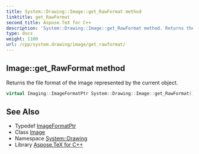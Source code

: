 ```yaml
---
title: System::Drawing::Image::get_RawFormat method
linktitle: get_RawFormat
second_title: Aspose.TeX for C++
description: 'System::Drawing::Image::get_RawFormat method. Returns the file format of the image represented by the current object in C++.'
type: docs
weight: 1100
url: /cpp/system.drawing/image/get_rawformat/
---
```

## Image::get_RawFormat method


Returns the file format of the image represented by the current object.

```cpp
virtual Imaging::ImageFormatPtr System::Drawing::Image::get_RawFormat() const =0
```

## See Also

* Typedef [ImageFormatPtr](../../../system.drawing.imaging/imageformatptr/)
* Class [Image](../)
* Namespace [System::Drawing](../../)
* Library [Aspose.TeX for C++](../../../)
